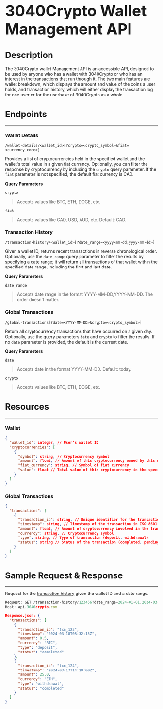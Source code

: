 <h1 style="text-align:left; font-size: 50px;"><strong>3040Crypto Wallet Management API</strong></h1>

# Description

The 3040Crypto wallet Management API is an accessible API, designed to be used by anyone who has a wallet with 3040Crypto or who has an interest in the transactions that run through it. The two main features are wallet breakdown, which displays the amount and value of the coins a user holds, and transaction history, which will either display the transaction log for one user or for the userbase of 3040Crypto as a whole.

# Endpoints
---
### Wallet Details

`/wallet-details/<wallet_id>[?crypto=<crypto_symbol>&fiat=<currency_code>]`

Provides a list of cryptocurrencies held in the specified wallet and the wallet's total value in a given fiat currency. Optionally, you can filter the response by cryptocurrency by including the `crypto` query parameter. If the `fiat` parameter is not specified, the default fiat currency is CAD. 

**Query Parameters**

`crypto` 
> Accepts values like BTC, ETH, DOGE, etc.

`fiat` 
> Accepts values like CAD, USD, AUD, etc.
> Default: CAD.

### Transaction History

`/transaction-history/<wallet_id>[?date_range=<yyyy-mm-dd,yyyy-mm-dd>]`

Given a wallet ID, returns recent transactions in reverse chronological order. Optionally, use the `date_range` query parameter to filter the results by specifying a date range; it will return all transactions of that wallet within the specified date range, including the first and last date.

**Query Parameters**

`date_range`
> Accepts date range in the format YYYY-MM-DD,YYYY-MM-DD.
> The order doesn't matter.

### Global Transactions

`/global-transactions[?date=<YYYY-MM-DD>&crypto=<crypto_symbol>]`

Return all cryptocurrency transactions that have occurred on a given day. Optionally, use the query parameters `date` and `crypto` to filter the results. If no `date` parameter is provided, the default is the current date.

**Query Parameters**

`date`
> Accepts date in the format YYYY-MM-DD.
> Default: today.

`crypto` 
> Accepts values like BTC, ETH, DOGE, etc.

# Resources
---

### Wallet

```json
{
  "wallet_id": integer, // User's wallet ID
  "cryptocurrencies": [
    {
      "symbol": string, // Cryptocurrency symbol
      "amount": float, // Amount of this cryptocurrency owned by this wallet
      "fiat_currency": string, // Symbol of fiat currency
      "value": float // Total value of this cryptocurrency in the specified fiat currency
    }
  ]
}

```

### Global Transactions

```json
{
  "transactions": [
    {
      "transaction_id": string, // Unique identifier for the transaction
      "timestamp": string, // Timestamp of the transaction in ISO 8601 format
      "amount": float, // Amount of cryptocurrency involved in the transaction
      "currency": string, // Cryptocurrency symbol
      "type": string, // Type of transaction (deposit, withdrawal)
      "status": string // Status of the transaction (completed, pending)
    }
  ]
}

```

# Sample Request & Response
---

Request for the [transaction history](#transaction-history) given the wallet ID and a date range.

```javascript
Request: GET /transaction-history/123456?date_range=2024-01-01,2024-03-20 HTTP/1.1
Host: api.3040crypto.com
```

```json
Response.json: {
  "transactions": [
    {
      "transaction_id": "txn_123",
      "timestamp": "2024-03-18T08:32:15Z",
      "amount": 0.5,
      "currency": "BTC",
      "type": "deposit",
      "status": "completed"
    },
    {
      "transaction_id": "txn_124",
      "timestamp": "2024-03-17T14:20:00Z",
      "amount": 25.0,
      "currency": "ETH",
      "type": "withdrawal",
      "status": "completed"
    }
  ]
}
```


